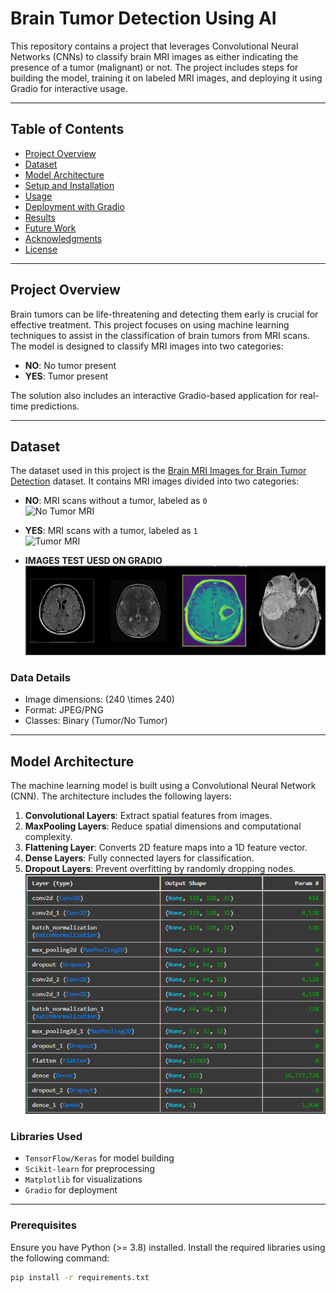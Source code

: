 # Brain Tumor Detection Using AI

This repository contains a project that leverages Convolutional Neural Networks (CNNs) to classify brain MRI images as either indicating the presence of a tumor (malignant) or not. The project includes steps for building the model, training it on labeled MRI images, and deploying it using Gradio for interactive usage.

---

## Table of Contents
- [Project Overview](#project-overview)
- [Dataset](#dataset)
- [Model Architecture](#model-architecture)
- [Setup and Installation](#setup-and-installation)
- [Usage](#usage)
- [Deployment with Gradio](#deployment-with-gradio)
- [Results](#results)
- [Future Work](#future-work)
- [Acknowledgments](#acknowledgments)
- [License](#license)

---

## Project Overview

Brain tumors can be life-threatening and detecting them early is crucial for effective treatment. This project focuses on using machine learning techniques to assist in the classification of brain tumors from MRI scans. The model is designed to classify MRI images into two categories:

- **NO**: No tumor present
- **YES**: Tumor present

The solution also includes an interactive Gradio-based application for real-time predictions.

---

## Dataset

The dataset used in this project is the [Brain MRI Images for Brain Tumor Detection](https://www.kaggle.com/navoneel/brain-mri-images-for-brain-tumor-detection) dataset. It contains MRI images divided into two categories:

- **NO**: MRI scans without a tumor, labeled as `0`  
  <img src="https://brainchangers.thewest.com.au/beating-depression/assets/owbMMgSKx3/mri_0001_11-2083x1906.jpeg" alt="No Tumor MRI" width="400"/>

- **YES**: MRI scans with a tumor, labeled as `1`  
  <img src="https://th.bing.com/th/id/OIP.3xFhX87fwTlBLOlADBrmWQHaH3?w=236&h=220&c=11&rs=1&qlt=90&bgcl=ececec&o=6&pid=PersonalBing&p=0" alt="Tumor MRI" width="400"/>
- **IMAGES TEST UESD ON GRADIO**
  ![Alt text](https://github.com/Perwil/Brain_Tumor_Detection_App/blob/main/MRI%20Brain%20images.png)

### Data Details
- Image dimensions: \(240 \times 240\)
- Format: JPEG/PNG
- Classes: Binary (Tumor/No Tumor)

---

## Model Architecture

The machine learning model is built using a Convolutional Neural Network (CNN). The architecture includes the following layers:

1. **Convolutional Layers**: Extract spatial features from images.
2. **MaxPooling Layers**: Reduce spatial dimensions and computational complexity.
3. **Flattening Layer**: Converts 2D feature maps into a 1D feature vector.
4. **Dense Layers**: Fully connected layers for classification.
5. **Dropout Layers**: Prevent overfitting by randomly dropping nodes.
![Alt text](https://github.com/Perwil/Brain_Tumor_Detection_App/blob/main/model_architecture.png)


### Libraries Used
- `TensorFlow/Keras` for model building
- `Scikit-learn` for preprocessing
- `Matplotlib` for visualizations
- `Gradio` for deployment

---


### Prerequisites
Ensure you have Python (>= 3.8) installed. Install the required libraries using the following command:

```bash
pip install -r requirements.txt
